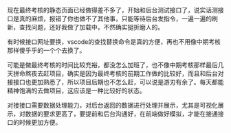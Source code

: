 现在最终考核的静态页面已经做得差不多了，开始和后台测试接口了，说实话测接口是真的麻烦，报错了你也做不了其他事，只能等待后台发指令，一遍一遍的刷新，查找问题，还好我做了加载中，不然确实挺折磨人的。

有时候接口网址要换，vscode的查找替换命令是真的方便，再也不用像中期考核那样傻乎乎的一个个去换了。

可能是做最终考核的时间比较充裕，都没怎么加班了，也不像中期考核那样最后几天拼命熬夜去赶项目，确实是因为最终考核的前期工作做的比较好，而且和后台对接接口也更加熟悉了，所以项目后期也不怎么赶，可以说是游刃有余了。每天都能精神饱满的去做项目，这应该是一种比较好的状态。

对接接口需要数据处理能力，对后台返回的数据进行处理并展示，尤其是可视化展示，对数据的要求更高了，要提前和后台沟通好，在前端做好模拟，才能在接通接口的时候更加方便。

​	
